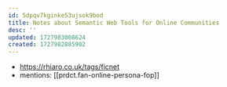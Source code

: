 ```yaml
---
id: 5dpqv7kginke53ujsok9bod
title: Notes about Semantic Web Tools for Online Communities
desc: ''
updated: 1727983008624
created: 1727982885902
---
```


- https://rhiaro.co.uk/tags/ficnet
- mentions: [[prdct.fan-online-persona-fop]]
